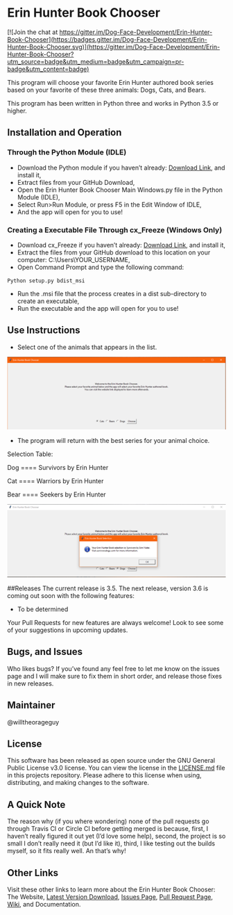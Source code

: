 # Erin Hunter Book Chooser

[![Join the chat at https://gitter.im/Dog-Face-Development/Erin-Hunter-Book-Chooser](https://badges.gitter.im/Dog-Face-Development/Erin-Hunter-Book-Chooser.svg)](https://gitter.im/Dog-Face-Development/Erin-Hunter-Book-Chooser?utm_source=badge&utm_medium=badge&utm_campaign=pr-badge&utm_content=badge)


This program will choose your favorite Erin Hunter authored book series based on your favorite of these three animals: Dogs, Cats, and Bears.

This program has been written in Python three and works in Python 3.5 or higher.


## Installation and Operation


### Through the Python Module (IDLE)
 -	Download the Python module if you haven’t already: [Download Link](https://www.python.org/downloads/), and install it,
 -	Extract files from your GitHub Download,
 -	Open the Erin Hunter Book Chooser Main Windows.py file in the Python Module (IDLE),
 -	Select Run>Run Module, or press F5 in the Edit Window of IDLE,
 -	And the app will open for you to use!

### Creating a Executable File Through cx_Freeze (Windows Only)
-	Download cx_Freeze if you haven’t already: [Download Link](https://pypi.python.org/packages/38/ae/2cf4f13f42d54b01e26b0b713298722b351ca5a2408b2a77953be67ffb25/cx_Freeze-5.0.win32-py3.5.exe#md5=05e531d442cb9e27d093ca1ee37a03f4), and install it,
-	Extract the files from your GitHub download to this location on your computer: C:\Users\YOUR_USERNAME,
-	Open Command Prompt and type the following command:
```
Python setup.py bdist_msi
```
-	Run the .msi file that the process creates in a dist sub-directory to create an executable,
-	Run the executable and the app will open for you to use!


## Use Instructions
- Select one of the animals that appears in the list.

![Starting the Program](https://github.com/Dog-Face-Development/Erin-Hunter-Book-Chooser/blob/master/Screenshot%201.PNG)

- The program will return with the best series for your animal choice.

Selection Table:

Dog ==== Survivors by Erin Hunter

Cat ==== Warriors by Erin Hunter

Bear ==== Seekers by Erin Hunter


![Your Selection Result](https://github.com/Dog-Face-Development/Erin-Hunter-Book-Chooser/blob/master/Screenshot%202.PNG)



##Releases
The current release is 3.5. The next release, version 3.6 is coming out soon with the following features: 
- To be determined

Your Pull Requests for new features are always welcome! Look to see some of your suggestions in upcoming updates.


## Bugs, and Issues
Who likes bugs? If you’ve found any feel free to let me know on the issues page and I will make sure to fix them in short order, and release those fixes in new releases.


## Maintainer
@willtheorageguy


## License
This software has been released as open source under the GNU General Public License v3.0 license. 
You can view the license in the [LICENSE.md](https://github.com/Dog-Face-Development/Erin-Hunter-Book-Chooser/blob/master/LICENSE.md) file in this projects repository.
Please adhere to this license when using, distributing, and making changes to the software.

## A Quick Note
The reason why (if you where wondering) none of the pull requests go through Travis CI or Circle CI before getting merged is because, first, I haven’t really figured it out yet (I’d love some help), second, the project is so small I don’t really need it (but I’d like it), third, I like testing out the builds myself, so it fits really well. An that’s why!


## Other Links
Visit these other links to learn more about the Erin Hunter Book Chooser:
The Website, [Latest Version Download](https://github.com/Dog-Face-Development/Erin-Hunter-Book-Chooser/archive/master.zip), [Issues Page](https://github.com/Dog-Face-Development/Erin-Hunter-Book-Chooser/issues), [Pull Request Page](https://github.com/Dog-Face-Development/Erin-Hunter-Book-Chooser/pulls), [Wiki](https://github.com/Dog-Face-Development/Erin-Hunter-Book-Chooser/wiki), and Documentation.
